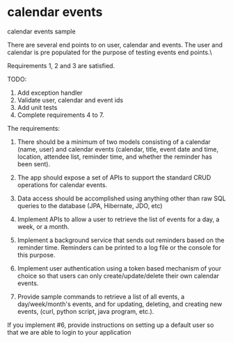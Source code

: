 # calendar events
calendar events sample

There are several end points to on user, calendar and events.
The user and calendar is pre populated for the purpose of testing events end points.\

Requirements 1, 2 and 3 are satisfied.

TODO:
1. Add exception handler
2. Validate user, calendar and event ids
3. Add unit tests
4. Complete requirements 4 to 7.


The requirements:

1. There should be a minimum of two models consisting of a calendar (name, user) and calendar events (calendar, title, event date and time, location, attendee list, reminder time, and whether the reminder has been sent).

2. The app should expose a set of APIs to support the standard CRUD operations for calendar events.

3. Data access should be accomplished using anything other than raw SQL queries to the database (JPA, Hibernate, JDO, etc)

4. Implement APIs to allow a user to retrieve the list of events for a day, a week, or a month.

5. Implement a background service that sends out reminders based on the reminder time. Reminders can be printed to a log file or the console for this purpose.

6. Implement user authentication using a token based mechanism of your choice so that users can only create/update/delete their own calendar events.

7. Provide sample commands to retrieve a list of all events, a day/week/month's events, and for updating, deleting,  and creating new events, (curl, python script, java program, etc.).

If you implement #6, provide instructions on setting up a default user so that we are able to login to your application
 


